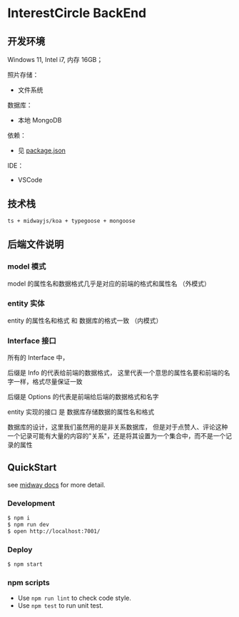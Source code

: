 # InterestCircle BackEnd

## 开发环境

Windows 11, Intel i7, 内存 16GB；

照片存储：

- 文件系统

数据库：

- 本地 MongoDB

依赖：

- 见 [package.json](./package.json)

IDE：

- VSCode

## 技术栈

`ts + midwayjs/koa + typegoose + mongoose`

## 后端文件说明

### model 模式

model 的属性名和数据格式几乎是对应的前端的格式和属性名 （外模式）

### entity 实体

entity 的属性名和格式 和 数据库的格式一致 （内模式）

### Interface 接口

所有的 Interface 中，

后缀是 Info 的代表给前端的数据格式，
这里代表一个意思的属性名要和前端的名字一样，格式尽量保证一致

后缀是 Options 的代表是前端给后端的数据格式和名字

entity 实现的接口 是 数据库存储数据的属性名和格式

数据库的设计，这里我们虽然用的是非关系数据库，
但是对于点赞人、评论这种一个记录可能有大量的内容的"关系"，还是将其设置为一个集合中，而不是一个记录的属性

## QuickStart

<!-- add docs here for user -->

see [midway docs][midway] for more detail.

### Development

```bash
$ npm i
$ npm run dev
$ open http://localhost:7001/
```

### Deploy

```bash
$ npm start
```

### npm scripts

- Use `npm run lint` to check code style.
- Use `npm test` to run unit test.

[midway]: https://midwayjs.org
